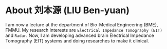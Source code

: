 # About 刘本源 (LIU Ben-yuan)

I am now a lecture at the department of Bio-Medical Engineering (BME), FMMU. My research interests are `Electrical Impedance Tomography (EIT)` and `Radar`. Now, I am developing advanced brain Electrical Impedance Tomography (EIT) systems and doing researches to make it clinical.
